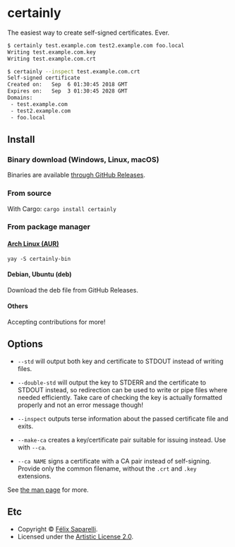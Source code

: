 # certainly

The easiest way to create self-signed certificates. Ever.

```bash
$ certainly test.example.com test2.example.com foo.local
Writing test.example.com.key
Writing test.example.com.crt

$ certainly --inspect test.example.com.crt
Self-signed certificate
Created on:   Sep  6 01:30:45 2018 GMT
Expires on:   Sep  3 01:30:45 2028 GMT
Domains:
 - test.example.com
 - test2.example.com
 - foo.local
```


## Install

### Binary download (Windows, Linux, macOS)

Binaries are available [through GitHub Releases](https://github.com/passcod/certainly/releases).

### From source

With Cargo: `cargo install certainly`

### From package manager

#### [Arch Linux (AUR)](https://aur.archlinux.org/packages/certainly-bin)

    yay -S certainly-bin

#### Debian, Ubuntu (deb)

Download the deb file from GitHub Releases.

#### Others

Accepting contributions for more!


## Options

 - `--std` will output both key and certificate to STDOUT instead of writing files.
 - `--double-std` will output the key to STDERR and the certificate to STDOUT instead, so redirection can be used to write or pipe files where needed efficiently. Take care of checking the key is actually formatted properly and not an error message though!

 - `--inspect` outputs terse information about the passed certificate file and exits.

 - `--make-ca` creates a key/certificate pair suitable for issuing instead. Use with `--ca`.
 - `--ca NAME` signs a certificate with a CA pair instead of self-signing. Provide only the common filename, without the `.crt` and `.key` extensions.

See [the man page](./certainly.1.ronn) for more.

## Etc

 - Copyright © [Félix Saparelli](https://passcod.name).
 - Licensed under the [Artistic License 2.0](./LICENSE).
